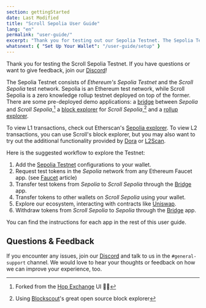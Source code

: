 ```yaml
---
section: gettingStarted
date: Last Modified
title: "Scroll Sepolia User Guide"
lang: "en"
permalink: "user-guide/"
excerpt: "Thank you for testing out our Sepolia Testnet. The Sepolia Testnet consists of Ethereum's Sepolia Testnet and the Scroll Sepolia test network."
whatsnext: { "Set Up Your Wallet": "/user-guide/setup" }
---
```


Thank you for testing the Scroll Sepolia Testnet. If you have questions or want to give feedback, join our [Discord](https://discord.gg/scroll)!

The Sepolia Testnet consists of _Ethereum's Sepolia Testnet_ and the _Scroll Sepolia_ test network. Sepolia is an Ethereum test network, while Scroll Sepolia is a zero knowledge rollup testnet deployed on top of the former. There are some pre-deployed demo applications: a [bridge](https://scroll.io/bridge) between _Sepolia_ and _Scroll Sepolia_,[^1] a [block explorer](https://sepolia-blockscout.scroll.io/) for _Scroll Sepolia_,[^2] and a [rollup explorer](https://scroll.io/rollupscan).

To view L1 transactions, check out Etherscan's [Sepolia explorer](https://sepolia.etherscan.io/).
To view L2 transactions, you can use Scroll's block explorer, but you may also want to try out the additional functionality provided by [Dora](https://www.ondora.xyz/network/scroll-sepolia/interactions) or [L2Scan](https://scroll.l2scan.co/).

Here is the suggested workflow to explore the Testnet:

1. Add the [Sepolia Testnet](https://scroll.io/portal) configurations to your wallet.
2. Request test tokens in the _Sepolia_ network from any Ethereum Faucet app. (see [Faucet](/user-guide/faucet) article)
3. Transfer test tokens from _Sepolia_ to _Scroll Sepolia_ through the [Bridge](https://scroll.io/bridge) app.
4. Transfer tokens to other wallets on _Scroll Sepolia_ using your wallet.
5. Explore our ecosystem, interacting with contracts like [Uniswap](http://uniswap-showcase.sepolia.scroll.xyz/).
6. Withdraw tokens from _Scroll Sepolia_ to _Sepolia_ through the [Bridge](https://scroll.io/bridge) app.

You can find the instructions for each app in the rest of this user guide.

<!-- TODO: Add Aave back in item number 5 once live. -->

## Questions & Feedback

If you encounter any issues, join our [Discord](https://discord.gg/scroll) and talk to us in the `#general-support` channel. We would love to hear your thoughts or feedback on how we can improve your experience, too.

[^1]: Forked from the [Hop Exchange](https://hop.exchange/) UI 🐇🙌
[^2]: Using [Blockscout](https://blockscout.com/)'s great open source block explorer
